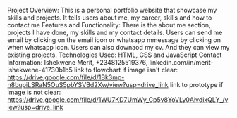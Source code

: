 Project Overview: This is a personal portfolio website that showcase my skills and projects. It tells users about me, my career, skills and how to contact me
Features and Functionality: There is the about me section, projects I have done, my skills and my contact details. Users can send me email by clicking on the email icon or whatsapp mmessage by clicking on when whatsapp icon. Users can also downaod my cv. And they can view my existing projects.
Technologies Used: HTML, CSS and JavaScript
Contact Information: Ishekwene Merit, +2348125519376, linkedin.com/in/merit-ishekwene-41730b1b5
link to flowchart if image isn't clear:  https://drive.google.com/file/d/1Bk3mp-n8bupiLSRaN5OuS5pbYSVBd2Xw/view?usp=drive_link
link to prototype if image is not clear:  https://drive.google.com/file/d/1WU7KD7UmWy_Cp5v8YoVLy0AivdixQLY_/view?usp=drive_link 